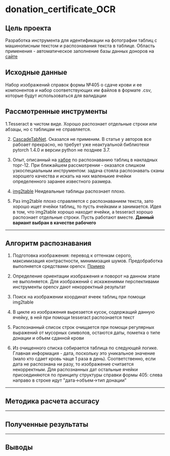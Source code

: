 # donation_certificate_OCR
## Цель проекта
Разработка инструмента для идентификации на фотографии таблиц с машинописным текстом и распознавания текста в таблице. Область применения - автоматическое заполнение базы данных доноров на [сайте](https://donorsearch.org/)
## Исходные данные
Набор изображений справок формы №405 о сдаче крови и ее компонентов и набор соответствующих им файлов в формате .csv, которые будут использоваться для валидации
## Рассмотренные инструменты

1.Tesseract в чистом виде. Хорошо распознает отдельные строки или абзацы, но с таблицам не справляется.

2. [CascadeTabNet](https://github.com/DevashishPrasad/CascadeTabNet). Оказался не применим. В статье у авторов все рабоает прекрасно, но требует уже неактуальной библиотеки pytorch 1.4.0 и версии python не позднее 3.7.

3. Опыт, описанный на [хабре](https://habr.com/ru/articles/546824/) по распознаванию таблиц в накладных торг-12. При ближайшем рассмотрении - оказался слишком узкоспециальным инструментом: задача стояла распознавать  сканы хорошего качества и искать на них маленькие ячейки определенного заранее известного размера.

5. [img2table](https://github.com/xavctn/img2table/tree/main) Неидеальные таблицы распознает плохо.
   
6. Раз img2table плохо справляется с распознаванием текста, зато хорошо ищет ячейки таблиц, то пусть ячейками и занимается. Идея в том, что img2table хорошо находит ячейки, а tesseract хорошо распознает отдельные строки. Пусть работают вместе.
**Данный вариант выбран в качестве рабочего**
_____________
## Алгоритм распознавания
1. Подготовка изображения: перевод к оттенкам серого, максимизация контрастности, минимизация шумов. Предобработка выполняется средствами opencv. [Пример](https://digitology.tech/posts/primenenie-ocr-tesseract-sovmestno-s-python/)

2. Определение ориентации изображения и поворот на данном этапе не выполняется. Для изображений с искажениями перспективами инструменты opencv дают некорректный результат

3. Поиск на изображении координат ячеек таблиц при помощи img2table

4. В цикле из изображения вырезается кусок, содержащий данную ячейку, в ней при помощи tesseract распознается текст

5. Распознанный список строк очищается при помощи регулярных выражений от мусорных символов, остаются даты, пометка о типе донации и объем сданной крови

6. Из очищенного списка собирается таблица по следующей логике. Главная информация - дата, поскольку это уникальное значение (мало кто сдает кровь чаще 1 раза в день). Соответственно, если дата не распознана ни разу, то изображение считается некорректным. Для распознанных дат остальные ячейки присоединяются по принципу структуры справки формы 405: слева направо в строке идут "дата->объем->тип донации"
_____________
## Методика расчета accuracy
_____________
## Полученные результаты
_____________
## Выводы

